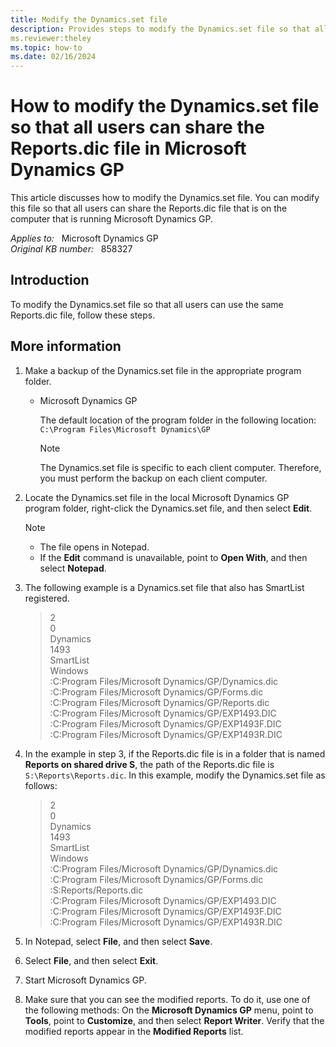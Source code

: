 ```yaml
---
title: Modify the Dynamics.set file
description: Provides steps to modify the Dynamics.set file so that all users can use the same Reports.dic file that is shared on a computer that is running Microsoft Dynamics GP.
ms.reviewer:theley
ms.topic: how-to
ms.date: 02/16/2024
---
```

# How to modify the Dynamics.set file so that all users can share the Reports.dic file in Microsoft Dynamics GP

This article discusses how to modify the Dynamics.set file. You can modify this file so that all users can share the Reports.dic file that is on the computer that is running Microsoft Dynamics GP.

_Applies to:_ &nbsp; Microsoft Dynamics GP  
_Original KB number:_ &nbsp; 858327

## Introduction

To modify the Dynamics.set file so that all users can use the same Reports.dic file, follow these steps.

## More information

1. Make a backup of the Dynamics.set file in the appropriate program folder.
   - Microsoft Dynamics GP

        The default location of the program folder in the following location:  
        `C:\Program Files\Microsoft Dynamics\GP`

      > [!NOTE]
        > The Dynamics.set file is specific to each client computer. Therefore, you must perform the backup on each client computer.
2. Locate the Dynamics.set file in the local Microsoft Dynamics GP program folder, right-click the Dynamics.set file, and then select **Edit**.

    > [!NOTE]
    >
    > - The file opens in Notepad.
    > - If the **Edit** command is unavailable, point to **Open With**, and then select **Notepad**.

3. The following example is a Dynamics.set file that also has SmartList registered.

    > 2  
    0  
    Dynamics  
    1493  
    SmartList  
    Windows  
    :C:Program Files/Microsoft Dynamics/GP/Dynamics.dic  
    :C:Program Files/Microsoft Dynamics/GP/Forms.dic  
    :C:Program Files/Microsoft Dynamics/GP/Reports.dic  
    :C:Program Files/Microsoft Dynamics/GP/EXP1493.DIC  
    :C:Program Files/Microsoft Dynamics/GP/EXP1493F.DIC  
    :C:Program Files/Microsoft Dynamics/GP/EXP1493R.DIC

4. In the example in step 3, if the Reports.dic file is in a folder that is named **Reports on shared drive S**, the path of the Reports.dic file is `S:\Reports\Reports.dic`. In this example, modify the Dynamics.set file as follows:

    > 2  
    0  
    Dynamics  
    1493  
    SmartList  
    Windows  
    :C:Program Files/Microsoft Dynamics/GP/Dynamics.dic  
    :C:Program Files/Microsoft Dynamics/GP/Forms.dic  
    :S:Reports/Reports.dic  
    :C:Program Files/Microsoft Dynamics/GP/EXP1493.DIC  
    :C:Program Files/Microsoft Dynamics/GP/EXP1493F.DIC  
    :C:Program Files/Microsoft Dynamics/GP/EXP1493R.DIC

5. In Notepad, select **File**, and then select **Save**.
6. Select **File**, and then select **Exit**.
7. Start Microsoft Dynamics GP.
8. Make sure that you can see the modified reports. To do it, use one of the following methods:
  On the **Microsoft Dynamics GP** menu, point to **Tools**, point to **Customize**, and then select **Report Writer**. Verify that the modified reports appear in the **Modified Reports** list.


